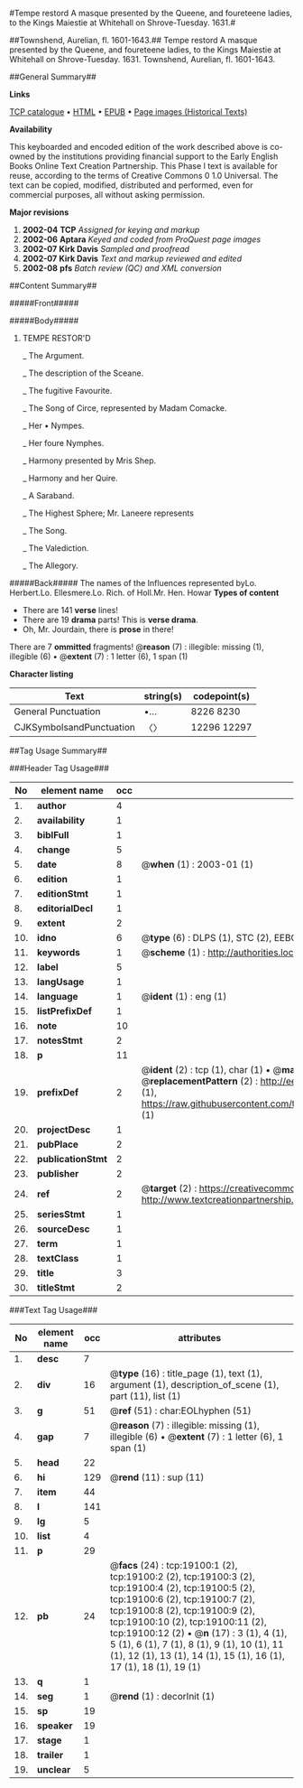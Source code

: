 #Tempe restord A masque presented by the Queene, and foureteene ladies, to the Kings Maiestie at Whitehall on Shrove-Tuesday. 1631.#

##Townshend, Aurelian, fl. 1601-1643.##
Tempe restord A masque presented by the Queene, and foureteene ladies, to the Kings Maiestie at Whitehall on Shrove-Tuesday. 1631.
Townshend, Aurelian, fl. 1601-1643.

##General Summary##

**Links**

[TCP catalogue](http://www.ota.ox.ac.uk/tcp/)  • 
[HTML](http://tei.it.ox.ac.uk/tcp/Texts-HTML/free/A13/A13848.html)  • 
[EPUB](http://tei.it.ox.ac.uk/tcp/Texts-EPUB/free/A13/A13848.epub) • 
[Page images (Historical Texts)](https://data.historicaltexts.jisc.ac.uk/view?pubId=eebo-99853706e&pageId=eebo-99853706e-19100-1)

**Availability**

This keyboarded and encoded edition of the
	       work described above is co-owned by the institutions
	       providing financial support to the Early English Books
	       Online Text Creation Partnership. This Phase I text is
	       available for reuse, according to the terms of Creative
	       Commons 0 1.0 Universal. The text can be copied,
	       modified, distributed and performed, even for
	       commercial purposes, all without asking permission.

**Major revisions**

1. __2002-04__ __TCP__ *Assigned for keying and markup*
1. __2002-06__ __Aptara__ *Keyed and coded from ProQuest page images*
1. __2002-07__ __Kirk Davis__ *Sampled and proofread*
1. __2002-07__ __Kirk Davis__ *Text and markup reviewed and edited*
1. __2002-08__ __pfs__ *Batch review (QC) and XML conversion*

##Content Summary##

#####Front#####

#####Body#####

1. TEMPE
RESTOR'D

    _ The Argument.

    _ The description of the Sceane.

    _ The fugitive Favourite.

    _ The Song of Circe, represented by
Madam Comacke.

    _ Her • Nympes.

    _ Her foure Nymphes.

    _ Harmony presented by Mris Shep.

    _ Harmony and her Quire.

    _ A Saraband.

    _ The Highest Sphere; Mr.
Laneere represents

    _ The Song.

    _ The Valediction.

    _ The Allegory.

#####Back#####
The names of the Influences
represented byLo. Herbert.Lo. Ellesmere.Lo. Rich. of Holl.Mr. Hen. Howar
**Types of content**

  * There are 141 **verse** lines!
  * There are 19 **drama** parts! This is **verse drama**.
  * Oh, Mr. Jourdain, there is **prose** in there!

There are 7 **ommitted** fragments! 
 @__reason__ (7) : illegible: missing (1), illegible (6)  •  @__extent__ (7) : 1 letter (6), 1 span (1)

**Character listing**


|Text|string(s)|codepoint(s)|
|---|---|---|
|General Punctuation|•…|8226 8230|
|CJKSymbolsandPunctuation|〈〉|12296 12297|

##Tag Usage Summary##

###Header Tag Usage###

|No|element name|occ|attributes|
|---|---|---|---|
|1.|__author__|4||
|2.|__availability__|1||
|3.|__biblFull__|1||
|4.|__change__|5||
|5.|__date__|8| @__when__ (1) : 2003-01 (1)|
|6.|__edition__|1||
|7.|__editionStmt__|1||
|8.|__editorialDecl__|1||
|9.|__extent__|2||
|10.|__idno__|6| @__type__ (6) : DLPS (1), STC (2), EEBO-CITATION (1), PROQUEST (1), VID (1)|
|11.|__keywords__|1| @__scheme__ (1) : http://authorities.loc.gov/ (1)|
|12.|__label__|5||
|13.|__langUsage__|1||
|14.|__language__|1| @__ident__ (1) : eng (1)|
|15.|__listPrefixDef__|1||
|16.|__note__|10||
|17.|__notesStmt__|2||
|18.|__p__|11||
|19.|__prefixDef__|2| @__ident__ (2) : tcp (1), char (1)  •  @__matchPattern__ (2) : ([0-9\-]+):([0-9IVX]+) (1), (.+) (1)  •  @__replacementPattern__ (2) : http://eebo.chadwyck.com/downloadtiff?vid=$1&page=$2 (1), https://raw.githubusercontent.com/textcreationpartnership/Texts/master/tcpchars.xml#$1 (1)|
|20.|__projectDesc__|1||
|21.|__pubPlace__|2||
|22.|__publicationStmt__|2||
|23.|__publisher__|2||
|24.|__ref__|2| @__target__ (2) : https://creativecommons.org/publicdomain/zero/1.0/ (1), http://www.textcreationpartnership.org/docs/. (1)|
|25.|__seriesStmt__|1||
|26.|__sourceDesc__|1||
|27.|__term__|1||
|28.|__textClass__|1||
|29.|__title__|3||
|30.|__titleStmt__|2||


###Text Tag Usage###

|No|element name|occ|attributes|
|---|---|---|---|
|1.|__desc__|7||
|2.|__div__|16| @__type__ (16) : title_page (1), text (1), argument (1), description_of_scene (1), part (11), list (1)|
|3.|__g__|51| @__ref__ (51) : char:EOLhyphen (51)|
|4.|__gap__|7| @__reason__ (7) : illegible: missing (1), illegible (6)  •  @__extent__ (7) : 1 letter (6), 1 span (1)|
|5.|__head__|22||
|6.|__hi__|129| @__rend__ (11) : sup (11)|
|7.|__item__|44||
|8.|__l__|141||
|9.|__lg__|5||
|10.|__list__|4||
|11.|__p__|29||
|12.|__pb__|24| @__facs__ (24) : tcp:19100:1 (2), tcp:19100:2 (2), tcp:19100:3 (2), tcp:19100:4 (2), tcp:19100:5 (2), tcp:19100:6 (2), tcp:19100:7 (2), tcp:19100:8 (2), tcp:19100:9 (2), tcp:19100:10 (2), tcp:19100:11 (2), tcp:19100:12 (2)  •  @__n__ (17) : 3 (1), 4 (1), 5 (1), 6 (1), 7 (1), 8 (1), 9 (1), 10 (1), 11 (1), 12 (1), 13 (1), 14 (1), 15 (1), 16 (1), 17 (1), 18 (1), 19 (1)|
|13.|__q__|1||
|14.|__seg__|1| @__rend__ (1) : decorInit (1)|
|15.|__sp__|19||
|16.|__speaker__|19||
|17.|__stage__|1||
|18.|__trailer__|1||
|19.|__unclear__|5||
